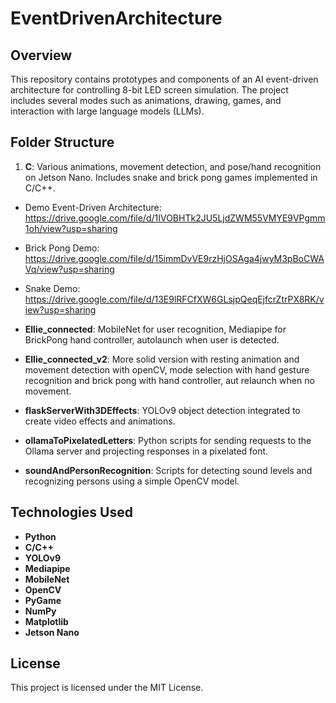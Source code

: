 # EventDrivenArchitecture

## Overview
This repository contains prototypes and components of an AI event-driven architecture for controlling 8-bit LED screen simulation. The project includes several modes such as animations, drawing, games, and interaction with large language models (LLMs). 

## Folder Structure

1. **C**: Various animations, movement detection, and pose/hand recognition on Jetson Nano. Includes snake and brick pong games implemented in C/C++.
- Demo Event-Driven Architecture: https://drive.google.com/file/d/1IVOBHTk2JU5LjdZWM55VMYE9VPgmm1oh/view?usp=sharing
- Brick Pong Demo: https://drive.google.com/file/d/15immDvVE9rzHjOSAga4jwyM3pBoCWAVq/view?usp=sharing
- Snake Demo: https://drive.google.com/file/d/13E9lRFCfXW6GLsjpQeqEjfcrZtrPX8RK/view?usp=sharing
  
- **Ellie_connected**: MobileNet for user recognition, Mediapipe for BrickPong hand controller, autolaunch when user is detected.
  
  
- **Ellie_connected_v2**: More solid version with resting animation and movement detection with openCV, mode selection with hand gesture recognition and brick pong with hand controller, aut relaunch when no movement.
  
- **flaskServerWith3DEffects**: YOLOv9 object detection integrated to create video effects and animations.
  
- **ollamaToPixelatedLetters**: Python scripts for sending requests to the Ollama server and projecting responses in a pixelated font.
  
- **soundAndPersonRecognition**: Scripts for detecting sound levels and recognizing persons using a simple OpenCV model.

## Technologies Used
- **Python**
- **C/C++**
- **YOLOv9**
- **Mediapipe**
- **MobileNet**
- **OpenCV**
- **PyGame**
- **NumPy**
- **Matplotlib**
- **Jetson Nano**

## License
This project is licensed under the MIT License.
